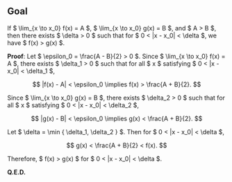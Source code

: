 ## Goal

If $ \lim_{x \to x_0} f(x) = A $, $ \lim_{x \to x_0} g(x) = B $, and $ A > B $, then there exists $ \delta > 0 $ such that for $ 0 < |x - x_0| < \delta $, we have $ f(x) > g(x) $.

**Proof**: Let $ \epsilon_0 = \frac{A - B}{2} > 0 $. Since $ \lim_{x \to x_0} f(x) = A $, there exists $ \delta_1 > 0 $ such that for all $ x $ satisfying $ 0 < |x - x_0| < \delta_1 $,

$$
|f(x) - A| < \epsilon_0 \implies f(x) > \frac{A + B}{2}.
$$

Since $ \lim_{x \to x_0} g(x) = B $, there exists $ \delta_2 > 0 $ such that for all $ x $ satisfying $ 0 < |x - x_0| < \delta_2 $,

$$
|g(x) - B| < \epsilon_0 \implies g(x) < \frac{A + B}{2}.
$$

Let $ \delta = \min \{ \delta_1, \delta_2 \} $. Then for $ 0 < |x - x_0| < \delta $,

$$
g(x) < \frac{A + B}{2} < f(x).
$$

Therefore, $ f(x) > g(x) $ for $ 0 < |x - x_0| < \delta $.

**Q.E.D.**